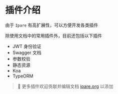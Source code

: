 # 插件介绍

由于 `Ipare` 有高扩展性，可以方便开发各类插件

除使用文档中的常用插件外，目前还包括以下插件

- JWT 身份验证
- Swagger 文档
- 参数校验
- 静态资源
- Koa
- TypeORM

> 🎉 更多插件欢迎贡献并编辑文档 [ipare.org](https://github.com/ipare/ipare.org) 以添加
